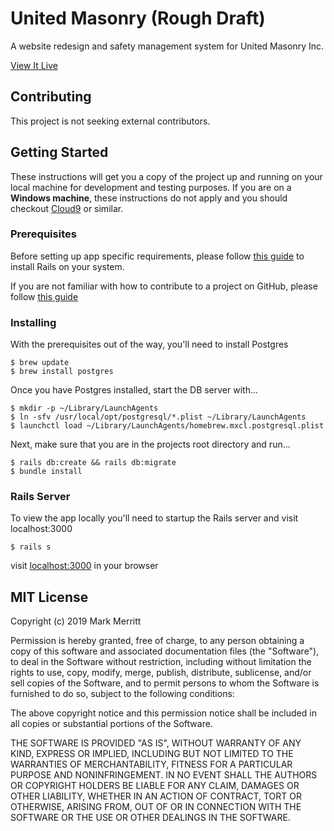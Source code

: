 


# United Masonry (Rough Draft)

A website redesign and safety management system for United Masonry Inc.

[View It Live](https://unitedmasonry.herokuapp.com/)

## Contributing

This project is not seeking external contributors.

## Getting Started 

These instructions will get you a copy of the project up and running on your local machine for development and testing purposes. If you are on a **Windows machine**, these instructions do not apply and you should checkout [Cloud9](https://c9.io/login) or similar. 

### Prerequisites

Before setting up app specific requirements, please follow [this guide](http://installrails.com/) to install Rails on your system.

If you are not familiar with how to contribute to a project on GitHub, please follow [this guide](https://gist.github.com/MarcDiethelm/7303312)


### Installing

With the prerequisites out of the way, you'll need to install Postgres
```
$ brew update
$ brew install postgres
```

Once you have Postgres installed, start the DB server with...

```
$ mkdir -p ~/Library/LaunchAgents
$ ln -sfv /usr/local/opt/postgresql/*.plist ~/Library/LaunchAgents
$ launchctl load ~/Library/LaunchAgents/homebrew.mxcl.postgresql.plist
```

Next, make sure that you are in the projects root directory and run...

```
$ rails db:create && rails db:migrate
$ bundle install
```
### Rails Server
To view the app locally you'll need to startup the Rails server and visit localhost:3000

```
$ rails s
```
visit [localhost:3000](localhost:3000) in your browser


## MIT License

Copyright (c) 2019 Mark Merritt

Permission is hereby granted, free of charge, to any person obtaining a copy
of this software and associated documentation files (the "Software"), to deal
in the Software without restriction, including without limitation the rights
to use, copy, modify, merge, publish, distribute, sublicense, and/or sell
copies of the Software, and to permit persons to whom the Software is
furnished to do so, subject to the following conditions:

The above copyright notice and this permission notice shall be included in all
copies or substantial portions of the Software.

THE SOFTWARE IS PROVIDED "AS IS", WITHOUT WARRANTY OF ANY KIND, EXPRESS OR
IMPLIED, INCLUDING BUT NOT LIMITED TO THE WARRANTIES OF MERCHANTABILITY,
FITNESS FOR A PARTICULAR PURPOSE AND NONINFRINGEMENT. IN NO EVENT SHALL THE
AUTHORS OR COPYRIGHT HOLDERS BE LIABLE FOR ANY CLAIM, DAMAGES OR OTHER
LIABILITY, WHETHER IN AN ACTION OF CONTRACT, TORT OR OTHERWISE, ARISING FROM,
OUT OF OR IN CONNECTION WITH THE SOFTWARE OR THE USE OR OTHER DEALINGS IN THE
SOFTWARE.


